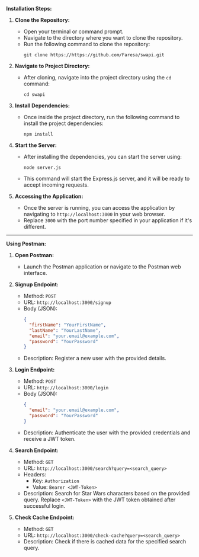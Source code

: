 **Installation Steps:**

1. **Clone the Repository:**
   - Open your terminal or command prompt.
   - Navigate to the directory where you want to clone the repository.
   - Run the following command to clone the repository:
     ```
     git clone https://https://github.com/Faresa/swapi.git
     ```

2. **Navigate to Project Directory:**
   - After cloning, navigate into the project directory using the `cd` command:
     ```
     cd swapi
     ```

3. **Install Dependencies:**
   - Once inside the project directory, run the following command to install the project dependencies:
     ```
     npm install
     ```

4. **Start the Server:**
   - After installing the dependencies, you can start the server using:
     ```
     node server.js
     ```
   - This command will start the Express.js server, and it will be ready to accept incoming requests.

5. **Accessing the Application:**
   - Once the server is running, you can access the application by navigating to `http://localhost:3000` in your web browser.
   - Replace `3000` with the port number specified in your application if it's different.

---

**Using Postman:**

1. **Open Postman:**
   - Launch the Postman application or navigate to the Postman web interface.

2. **Signup Endpoint:**
   - Method: `POST`
   - URL: `http://localhost:3000/signup`
   - Body (JSON):
     ```json
     {
       "firstName": "YourFirstName",
       "lastName": "YourLastName",
       "email": "your.email@example.com",
       "password": "YourPassword"
     }
     ```
   - Description: Register a new user with the provided details.

3. **Login Endpoint:**
   - Method: `POST`
   - URL: `http://localhost:3000/login`
   - Body (JSON):
     ```json
     {
       "email": "your.email@example.com",
       "password": "YourPassword"
     }
     ```
   - Description: Authenticate the user with the provided credentials and receive a JWT token.

4. **Search Endpoint:**
   - Method: `GET`
   - URL: `http://localhost:3000/search?query=<search_query>`
   - Headers:
     - Key: `Authorization`
     - Value: `Bearer <JWT-Token>`
   - Description: Search for Star Wars characters based on the provided query. Replace `<JWT-Token>` with the JWT token obtained after successful login.

5. **Check Cache Endpoint:**
   - Method: `GET`
   - URL: `http://localhost:3000/check-cache?query=<search_query>`
   - Description: Check if there is cached data for the specified search query.
